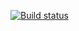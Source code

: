 [![Build status](https://ci.appveyor.com/api/projects/status/tftqflj8te3gqiwv?svg=true)](https://ci.appveyor.com/project/Pezu-git/ahj-env)
